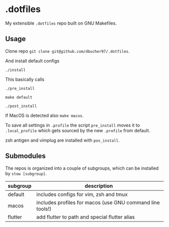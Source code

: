 # .dotfiles

My extensible `.dotfiles` repo built on GNU Makefiles.

## Usage

Clone repo `git clone git@github.com/dbucher97/.dotfiles`.

And install default configs

```
./install
```

This basically calls

```
./pre_install

make default

./post_install
```

If MacOS is detected also `make macos`.

To save all settings in `.profile` the script `pre_install` moves it to
`.local_profile` which gets sourced by the new `.profile` from default.

zsh antigen and vimplug are installed with `pos_install`.

## Submodules

The repos is organized into a couple of subgroups, which can be installed by
`stow [subgroup]`.

| subgroup | description                                               |
| -------- | --------------------------------------------------------- |
| default  | includes configs for vim, zsh and tmux                    |
| macos    | includes profiles for macos (use GNU command line tools!) |
| flutter  | add flutter to path and special flutter alias             |

